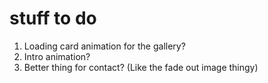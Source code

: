 # stuff to do

1. Loading card animation for the gallery?
2. Intro animation?
3. Better thing for contact? (Like the fade out image thingy)